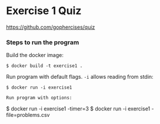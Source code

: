 # Exercise 1 Quiz

https://github.com/gophercises/quiz


### Steps to run the program

Build the docker image:
```
$ docker build -t exercise1 .
```

Run program with default flags. `-i` allows reading from stdin:
```
$ docker run -i exercise1

Run program with options:
```
$ docker run -i exercise1 -timer=3
$ docker run -i exercise1 -file=problems.csv
```
